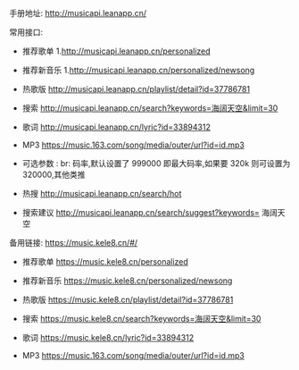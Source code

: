 手册地址:
http://musicapi.leanapp.cn/

常用接口:


- 推荐歌单
1.http://musicapi.leanapp.cn/personalized
- 推荐新音乐
1.http://musicapi.leanapp.cn/personalized/newsong
- 热歌版
http://musicapi.leanapp.cn/playlist/detail?id=37786781
- 搜索
http://musicapi.leanapp.cn/search?keywords=海阔天空&limit=30
- 歌词
http://musicapi.leanapp.cn/lyric?id=33894312

- MP3
 https://music.163.com/song/media/outer/url?id=id.mp3 

- 可选参数 : br: 码率,默认设置了 999000 即最大码率,如果要 320k 则可设置为 320000,其他类推
- 热搜
http://musicapi.leanapp.cn/search/hot
- 搜索建议
http://musicapi.leanapp.cn/search/suggest?keywords= 海阔天空

备用链接:
https://music.kele8.cn/#/

- 推荐歌单
https://music.kele8.cn/personalized
- 推荐新音乐
https://music.kele8.cn/personalized/newsong
- 热歌版
https://music.kele8.cn/playlist/detail?id=37786781
- 搜索
https://music.kele8.cn/search?keywords=海阔天空&limit=30
- 歌词
https://music.kele8.cn/lyric?id=33894312

- MP3
 https://music.163.com/song/media/outer/url?id=id.mp3 
